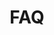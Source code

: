 ---
title: "FAQ"
heading: "Have a question?"
draft: false
_build:
  render: never

image: "images/feature-image-3.webp"

faq:
- title: "Who's bERNIE?"
  content: "Glad you asked. bERNIE is our random number generator that picks the winner each week. You can check the code on github [link] but here's the gist:
	
    <ol><li>Bernie checks the amount of SOL in the reward account</li>
  <li>He calculates each prize amount</li>
  <li>Then he takes the entire list of prizeSOL holders - naughty or nice - weighted by the amount of prizeSOL  they hold</li>
  <li>He then tosses the biggest dice you've ever seen to find which prizeSOL holder wins the prize</li>
<li>Once that prize is transferred, he repeats for each smaller prize</li></ol>
"
- title: "How can I verify prize payouts?"
  content: "Unlike most old gits, bErnie adores github, and will publish a report to his repo every time he sends out prizes. All transfers will be verifiable on chain."
- title: "Is this Safu?"
  content: "<p>Yes ser. At all times your SOL is held in an account managed by Solana Lab's Stake Pool Program, and is untouchable by our debs. At any time you can exchange your prizeSOL and receive your SOL back. You'll never get out less SOL than you put in.</p>
	
	<p>Due to the way the Solana stake pool program works, you may need to wait until the end of the epoch to receive all your SOL. We plan to setup a liquidity pool in the near future that will allow an 'instant unstake' for a small fee, just as you can at Marinade and other stake pools.</p>
"
- title: "Is this some kind of ponzi casino?"
  content: "<p>Hell no. It is a fun game of chance, but you'll never get out less than you put in. You can withdraw your SOL at any time. The only cost is opportunity cost - you could stake elsewhere for a guaranteed return, or stake here for the chance at an outsized one. You're not wagering or risking anything, simply opting to give up your vanilla staking rewards to the pool for the chance of winning the pot.</p>
	
<p>Chances are - your governement may even offer the same thing! In the UK they call it Premium Bonds, NZ offers 'Bonus Bonds', Ireland 'Prize Bonds' and in Scandinavia it's a 'Premieobligationer'. Only when the government do it the prizes come from a mind achingly dull fiat interest rate of 1%. On Solana staking rewards are 6x that, so your potential rewards are worth a lot more too.</p>"
- title: "So do I pay taxes on this?"
  content: "We are not financial advisors! But in many countries, similar products  - or indeed winnings from lotteries or free prize draws - are treated as gifts or windfalls and are thus exempt from tax. It's possible that in your jurisdiction winnings from PrizeDao are indeed tax free. But you really should ask your accountant, not some anons on the interwebz."
---